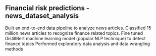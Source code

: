 
## Financial risk predictions - news_dataset_analysis

Built an end-to-end data pipeline to analyze news articles. 
Classified 15 million news articles to recognize finance related topics. 
Fine tuned DistillBert machine learning model (popular NLP technique) to detect finance topics
Performed exploratory data analysis and data wrangling methods
